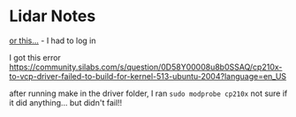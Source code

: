 # Lidar Notes
[or this...](https://www.silabs.com/developers/usb-to-uart-bridge-vcp-drivers?tab=downloads) - I had to log in

I got this error https://community.silabs.com/s/question/0D58Y00008u8b0SSAQ/cp210x-to-vcp-driver-failed-to-build-for-kernel-513-ubuntu-2004?language=en_US


after running make in the driver folder, I ran ```sudo modprobe cp210x``` not sure if it did anything... but didn't fail!!
